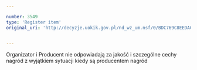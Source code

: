 ```yaml
---

number: 3549
type: 'Register item'
original_uri: 'http://decyzje.uokik.gov.pl/nd_wz_um.nsf/0/BDC769C8EEDAC488C1257A5400378CC4?OpenDocument'


---
```


Organizator i Producent nie odpowiadają za jakość i szczególne cechy nagród z wyjątkiem sytuacji kiedy są producentem nagród
